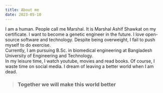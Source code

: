 ```yaml
---
title: About me  
date: 2023-05-10 
---
```

I am a human. People call me Marshal. It is Marshal Ashif Shawkat on my certificate. I want to become a genetic engineer in the future. I love open-source software and technology. Despite being overweight, I fail to push myself to do exercise.  
Currently, I am pursuing B.Sc. in biomedical engineering at Bangladesh University of Engineering and Technology.  
In my leisure time, I watch youtube, movies and read books. Of course, I waste time on social media.
I dream of leaving a better world when I am dead.
> ### Together we will make this world better  